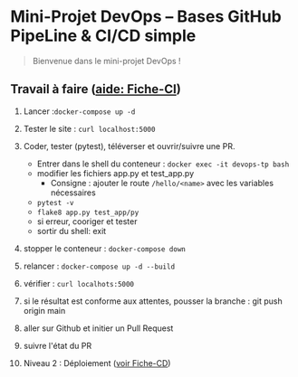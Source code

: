 # Mini-Projet DevOps – Bases GitHub PipeLine & CI/CD simple

> Bienvenue dans le mini-projet DevOps !

## Travail à faire ([aide: Fiche-CI](Fiche-CI.md)) 
1. Lancer :`docker-compose up -d`

2. Tester le site : `curl localhost:5000`

3. Coder, tester (pytest), téléverser et ouvrir/suivre une PR.
      - Entrer dans le shell du conteneur : 
      `docker exec -it devops-tp bash `
      - modifier les fichiers app.py et test_app.py
         - Consigne : ajouter le route `/hello/<name>` avec les variables nécessaires
      - `pytest -v`
      - `flake8 app.py test_app/py`
      - si erreur, cooriger et tester
      - sortir du shell: exit

4. stopper le conteneur : `docker-compose down` 

5. relancer : `docker-compose up -d --build`

6. vérifier : `curl localhots:5000`

7. si le résultat est conforme aux attentes, pousser la branche : git push origin main 

8. aller sur Github et initier un Pull Request 

9. suivre l'état du PR

10. Niveau 2 : Déploiement ([voir Fiche-CD](Fiche-CD.md)) 



